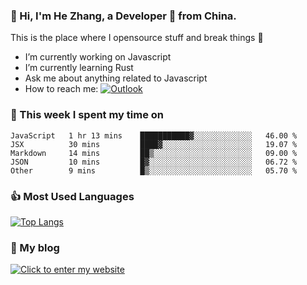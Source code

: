 ### 👋 Hi, I'm He Zhang, a Developer 🚀 from China.

This is the place where I opensource stuff and break things :rofl:

- I’m currently working on Javascript
- I’m currently learning Rust
- Ask me about anything related to Javascript
- How to reach me: [![Outlook](https://img.shields.io/badge/-Outlook-0078D4?style=flat&logo=Microsoft-Outlook&logoColor=white)](mailto:zhanghe@zhe.cool)

### 💪 This week I spent my time on 
<!--START_SECTION:waka-->
```text
JavaScript   1 hr 13 mins    ███████████▓░░░░░░░░░░░░░   46.00 % 
JSX          30 mins         ████▓░░░░░░░░░░░░░░░░░░░░   19.07 % 
Markdown     14 mins         ██▒░░░░░░░░░░░░░░░░░░░░░░   09.00 % 
JSON         10 mins         █▓░░░░░░░░░░░░░░░░░░░░░░░   06.72 % 
Other        9 mins          █▒░░░░░░░░░░░░░░░░░░░░░░░   05.70 % 
```
<!--END_SECTION:waka-->

### 👍 Most Used Languages
[![Top Langs](https://github-readme-stats.vercel.app/api/top-langs/?username=zhanghecool&layout=compact)](https://zhanghe.cool)

### 🌈 My blog 
[![Click to enter my website](https://cdn.jsdelivr.net/gh/zhanghecool/assets/images/gif/zhanghecools.gif)](https://zhanghe.cool)

